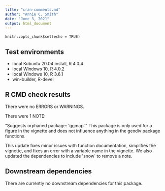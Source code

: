```yaml
---
title: "cran-comments.md"
author: "Annie C. Smith"
date: "June 3, 2021"
output: html_document
---
```


```{r setup, include=FALSE}
knitr::opts_chunk$set(echo = TRUE)
```
## Test environments
* local Kubuntu 20.04 install, R 4.0.4
* local Windows 10, R 4.0.2
* local Windows 10, R 3.6.1
* win-builder, R-devel

## R CMD check results
There were no ERRORS or WARNINGS.

There were 1 NOTE: 

"Suggests orphaned package: 'ggmap'." This package is only used for a figure in the vignette and does not influence anything in the geodiv package functions.

This update fixes minor issues with function documentation, simplifies the vignette, and fixes an error with a variable name in the vignette. We also updated the dependencies to include 'snow' to remove a note.

## Downstream dependencies
There are currently no downstream dependencies for this package.
